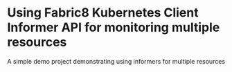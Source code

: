 # Using Fabric8 Kubernetes Client Informer API for monitoring multiple resources

A simple demo project demonstrating using informers for multiple resources

